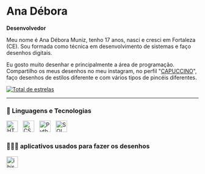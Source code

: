 #  Ana Débora

**Desenvolvedor**

Meu nome é Ana Débora Muniz, tenho 17 anos, nasci e cresci em Fortaleza (CE). Sou formada como técnica em desenvolvimento de sistemas e faço desenhos digitais.

Eu gosto muito desenhar e principalmente a área de programação. Compartilho os meus desenhos no meu instagram, no perfil "[CAPUCCINO](https://www.instagram.com/hotcapuccino2204?igsh=MWI1aXJianZnaHZ0Nw==)", faço desenhos de estilos diferente e com vários tipos de pincéis diferentes.



 <a href="https://github.com/anadeboradev?tab=repositories">
        <img 
            alt="Total de estrelas" 
            title="Total de estrelas GitHub" 
            src="https://custom-icon-badges.demolab.com/github/stars/anadeboradev?color=55960c&style=for-the-badge&labelColor=488207&logo=star&label=estrelas"
        />
    </a>
    
</p>

---

### 🤖 Linguagens e Tecnologias

<img 
    align="left" 
    alt="HTML"
    title="HTML" 
    width="30px" 
    style="padding-right: 10px;" 
    src="https://cdn.jsdelivr.net/gh/devicons/devicon@latest/icons/html5/html5-original.svg" 
/>
<img 
    align="left" 
    alt="CSS" 
    title="CSS"
    width="30px" 
    style="padding-right: 10px;" 
    src="https://cdn.jsdelivr.net/gh/devicons/devicon@latest/icons/css3/css3-original.svg" 
/>



<img 
    align="left" 
    alt="Python" 
    title="Python"
    width="30px" 
    style="padding-right: 10px;" 
    src="https://cdn.jsdelivr.net/gh/devicons/devicon@latest/icons/python/python-original.svg" 
/>
<img 
    align="left" 
    alt="SQL" 
    title="SQL"
    width="30px" 
    style="padding-right: 10px;" 
    src="https://banner2.cleanpng.com/20180802/vty/a3d848e03d8321065ba6dbc3fed25662.webp" 
/>

<br/>
<br/>

### 👩🏻‍🎨 aplicativos usados para fazer os desenhos
<img 
    align="left" 
    alt="ibis paint" 
    title="ibis paint"
    width="30px" 
    style="padding-right: 10px;" 
    src="https://img.icons8.com/?size=512&id=hylX6EPAOYOQ&format=png" 
/>
